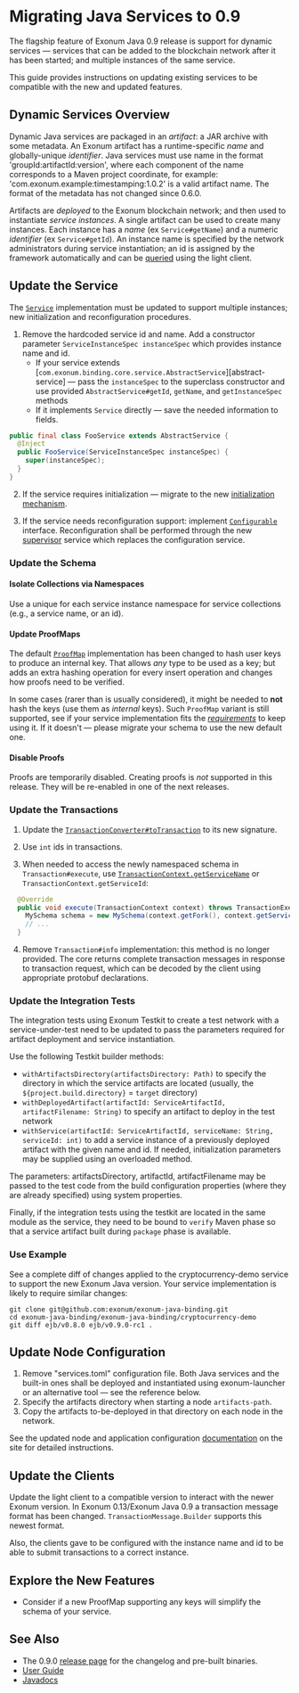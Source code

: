 # Migrating Java Services to 0.9

The flagship feature of Exonum Java 0.9 release is support for dynamic services&nbsp;—
services that can be added to the blockchain network after it has been started;
and multiple instances of the same service.

This guide provides instructions on updating existing services to be compatible with the new
and updated features.

## Dynamic Services Overview

Dynamic Java services are packaged in an _artifact_: a JAR archive with some metadata. An Exonum
artifact has a runtime-specific _name_ and globally-unique _identifier_. Java services must
use name in the format 'groupId:artifactId:version', where each component of the name corresponds
to a Maven project coordinate, for example: 'com.exonum.example:timestamping:1.0.2' is a valid
artifact name.
The format of the metadata has not changed since 0.6.0.

Artifacts are _deployed_ to the Exonum blockchain network; and then used to instantiate
_service instances_. A single artifact can be used to create many instances. Each instance
has a _name_ (ex `Service#getName`) and a numeric _identifier_ (ex `Service#getId`).
An instance name is specified by the network administrators during service instantiation;
an id is assigned by the framework automatically and can be [queried][service-id-lc-operation]
using the light client.

[service-id-lc-operation]: todo

## Update the Service

The [`Service`][service] implementation must be updated to support multiple instances;
new initialization and reconfiguration procedures.

1. Remove the hardcoded service id and name. Add a constructor parameter 
`ServiceInstanceSpec instanceSpec` which provides instance name
and id.
    - If your service extends
    [`com.exonum.binding.core.service.AbstractService`][abstract-service] —
    pass the `instanceSpec` to the superclass constructor and use provided `AbstractService#getId`,
    `getName`, and `getInstanceSpec` methods
    - If it implements `Service` directly — save the needed information to fields.

```java
public final class FooService extends AbstractService {
  @Inject
  public FooService(ServiceInstanceSpec instanceSpec) {
    super(instanceSpec);
  }
}
```

2. If the service requires initialization — migrate to the new 
[initialization mechanism][service-initialize]. 

3. If the service needs reconfiguration support: implement [`Configurable`][configurable] interface.
Reconfiguration shall be performed through the new [supervisor][supervisor] service which
replaces the configuration service.

[service]: https://exonum.com/doc/api/java-binding/0.9.0-rc1/com/exonum/binding/core/service/Service.html
[service-initialize]: https://exonum.com/doc/api/java-binding/0.9.0-rc1/com/exonum/binding/core/service/Service.html#initialize-com.exonum.binding.core.storage.database.Fork-com.exonum.binding.core.service.Configuration-
[configurable]: https://exonum.com/doc/api/java-binding/0.9.0-rc1/com/exonum/binding/core/service/Configurable.html
[supervisor]: todo

### Update the Schema

#### Isolate Collections via Namespaces

Use a unique for each service instance namespace for service collections (e.g., a service name,
or an id).

#### Update ProofMaps

The default [`ProofMap`][proof-map] implementation has been changed to hash user keys to produce an internal key.
That allows _any_ type to be used as a key; but adds an extra hashing operation for every insert
operation and changes how proofs need to be verified.

In some cases (rarer than is usually considered), it might be needed to **not** hash the keys
(use them as _internal_ keys). Such `ProofMap` variant is still supported, see if your
service implementation fits the [*requirements*][proof-map-non-hashing] to keep using it.
If it doesn't — please migrate your schema to use the new default one.

[proof-map]: https://exonum.com/doc/api/java-binding/0.9.0-rc1/com/exonum/binding/core/storage/indices/ProofMapIndexProxy.html
[proof-map-non-hashing]: https://exonum.com/doc/api/java-binding/0.9.0-rc1/com/exonum/binding/core/storage/indices/ProofMapIndexProxy.html#key-hashing

#### Disable Proofs

Proofs are temporarily disabled. Creating proofs is _not_ supported in this release.
They  will be re-enabled in one of the next releases.

### Update the Transactions

1. Update the [`TransactionConverter#toTransaction`][to-transaction]
to its new signature.

2. Use `int` ids in transactions.

3. When needed to access the newly namespaced schema in `Transaction#execute`,
use [`TransactionContext.getServiceName`][tx-context-get-name]
or `TransactionContext.getServiceId`:

```java
  @Override
  public void execute(TransactionContext context) throws TransactionExecutionException {
    MySchema schema = new MySchema(context.getFork(), context.getServiceName());
    // ...
  }
```

4. Remove `Transaction#info` implementation: this method is no longer provided.
The core returns complete transaction messages in response to transaction request,
which can be decoded by the client using appropriate protobuf declarations.

[to-transaction]: https://exonum.com/doc/api/java-binding/0.9.0-rc1/com/exonum/binding/core/service/TransactionConverter.html
[tx-context-get-name]: https://exonum.com/doc/api/java-binding/0.9.0-rc1/com/exonum/binding/core/transaction/TransactionContext.html#getServiceName--

### Update the Integration Tests

The integration tests using Exonum Testkit to create a test network with a service-under-test need
to be updated to pass the parameters required for artifact deployment and service instantiation.

Use the following Testkit builder methods:
  - `withArtifactsDirectory(artifactsDirectory: Path)` to specify the directory in which the service
  artifacts are located (usually, the `${project.build.directory}` = `target` directory)
  - `withDeployedArtifact(artifactId: ServiceArtifactId, artifactFilename: String)` 
  to specify an artifact to deploy in the test network
  - `withService(artifactId: ServiceArtifactId, serviceName: String, serviceId: int)` 
  to add a service instance of a previously deployed artifact with the given name and id.
  If needed, initialization parameters may be supplied using an overloaded method.

The parameters: artifactsDirectory, artifactId, artifactFilename may be passed to the test code
from the build configuration properties (where they are already specified) using system properties.

Finally, if the integration tests using the testkit are located in the same module as the service,
they need to be bound to `verify` Maven phase so that a service artifact built during `package` 
phase is available.

### Use Example

See a complete diff of changes applied to the cryptocurrency-demo service
to support the new Exonum Java version. Your service implementation
is likely to require similar changes:

```
git clone git@github.com:exonum/exonum-java-binding.git
cd exonum-java-binding/exonum-java-binding/cryptocurrency-demo
git diff ejb/v0.8.0 ejb/v0.9.0-rc1 .
```

## Update Node Configuration

1. Remove "services.toml" configuration file. Both Java services and the built-in ones
shall be deployed and instantiated using exonum-launcher or an alternative tool — see 
the reference below.
2. Specify the artifacts directory when starting a node `artifacts-path`.
3. Copy the artifacts to-be-deployed in that directory on each node in the network.

See the updated node and application configuration [documentation][node-config] on the site
for detailed instructions.

[node-config]: https://exonum.com/doc/version/0.13-rc1/get-started/java-binding/#node-configuration

## Update the Clients

Update the light client to a compatible version to interact with the newer Exonum version.
In Exonum 0.13/Exonum Java 0.9 a transaction message format has been changed. 
`TransactionMessage.Builder` supports this newest format.

Also, the clients gave to be configured with the instance name and id to be able
to submit transactions to a correct instance. 

## Explore the New Features
- Consider if a new ProofMap supporting any keys will simplify the schema of your service.

## See Also

- The 0.9.0 [release page][release-page] for the changelog and pre-built binaries.
- [User Guide](https://exonum.com/doc/version/0.13-rc1/get-started/java-binding/)
- [Javadocs](https://exonum.com/doc/api/java-binding/0.9.0-rc1/index.html)

[release-page]: https://github.com/exonum/exonum-java-binding/releases/tag/ejb/v0.9.0-rc1
